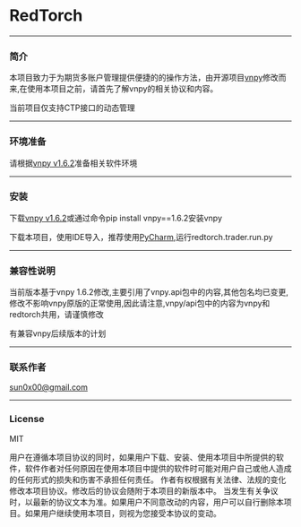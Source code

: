 # RedTorch

---
### 简介

本项目致力于为期货多账户管理提供便捷的的操作方法，由开源项目[vnpy](http://www.vnpy.org/)修改而来,在使用本项目之前，请首先了解vnpy的相关协议和内容。

当前项目仅支持CTP接口的动态管理

---
### 环境准备

请根据[vnpy v1.6.2](https://github.com/vnpy/vnpy/tree/v1.6.2)准备相关软件环境

---
### 安装

下载[vnpy v1.6.2](https://github.com/vnpy/vnpy/releases/tag/v1.6.2)或通过命令pip install vnpy==1.6.2安装vnpy

下载本项目，使用IDE导入，推荐使用[PyCharm](https://www.jetbrains.com/pycharm/),运行redtorch.trader.run.py



---
### 兼容性说明

当前版本基于vnpy 1.6.2修改,主要引用了vnpy.api包中的内容,其他包名均已变更,修改不影响vnpy原版的正常使用,因此请注意,vnpy/api包中的内容为vnpy和redtorch共用，请谨慎修改

有兼容vnpy后续版本的计划


---
### 联系作者
sun0x00@gmail.com

---
### License
MIT

用户在遵循本项目协议的同时，如果用户下载、安装、使用本项目中所提供的软件，软件作者对任何原因在使用本项目中提供的软件时可能对用户自己或他人造成的任何形式的损失和伤害不承担任何责任。
作者有权根据有关法律、法规的变化修改本项目协议。修改后的协议会随附于本项目的新版本中。
当发生有关争议时，以最新的协议文本为准。如果用户不同意改动的内容，用户可以自行删除本项目。如果用户继续使用本项目，则视为您接受本协议的变动。




